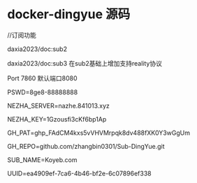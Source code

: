 # docker-dingyue 源码

//订阅功能

daxia2023/doc:sub2    

daxia2023/doc:sub3     在sub2基础上增加支持reality协议

Port 7860    默认端口8080 

PSWD=8ge8-88888888

NEZHA_SERVER=nazhe.841013.xyz

NEZHA_KEY=1Gzousfi3cKf6bp1Ap

GH_PAT=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

GH_REPO=github.com/zhangbin0301/Sub-DingYue.git

SUB_NAME=Koyeb.com

UUID=ea4909ef-7ca6-4b46-bf2e-6c07896ef338
